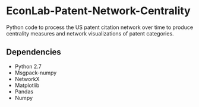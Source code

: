 # EconLab-Patent-Network-Centrality
Python code to process the US patent citation network over time to produce centrality measures and network visualizations of patent categories.

## Dependencies

* Python 2.7
* Msgpack-numpy
* NetworkX
* Matplotlib
* Pandas
* Numpy
